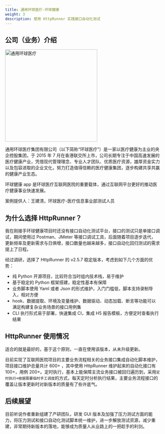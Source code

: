 ```yaml
---
title: 通用环球医疗-环球健康
weight: 3
description: 使用 HttpRunner 实践接口自动化测试
---
```


## 公司（业务）介绍

<a href="https://www.umcare.cn/"><img src="/image/logo/umcare.png" title="通用环球医疗" width="300"></a>

通用环球医疗集团有限公司（以下简称“环球医疗”）是一家以医疗健康为主业的央企控股集团，于 2015 年 7 月在香港联交所上市，公司长期专注于中国高速发展的医疗健康产业，凭借现代管理理念、专业人才团队、优质医疗资源，雄厚资金实力以及包容进取的企业文化，努力打造值得信赖的医疗健康集团，逐步构建共享共赢的健康产业生态。

环球健康 app 是环球医疗互联网医院的重要载体，通过互联网平台更好的推动医疗健康事业快速发展。

案例提供人：王建清，环球医疗-医疗信息事业部测试人员

## 为什么选择 HttpRunner？

我在刚接手环球健康项目时还没有接口自动化测试平台，接口的测试只是单接口调试，期间使用过 Postman、JMeter 等接口调试工具，后面随着项目逐步迭代，更新频率及更新需求与日俱增，接口数量也越来越多，接口自动化回归测试的需求提上了日程。

经过调研，选择了 HttpRunner 的 v2.5.7 稳定版本，考虑到如下几个方面的优势：

- 纯 Python 开源项目，比较符合当时组内技术栈，易于维护
- 基于稳定的 Python 框架搭建，稳定性基本有保障
- 业务脚本使用 Yaml 或者 Json 的形式维护，入门门槛低，脚本支持录制导入，相对方便
- hook、数据提取、环境及变量维护、数据驱动、动态加载、断言等功能可以满足构建复杂业务场景的接口用例集
- CLI 执行形式易于部署，快速集成 CI，集成 H5 报告模板，方便定时查看执行结果

## HttpRunner 使用情况

适合的就是最好的，基于这个原则，一直在使用该版本，从未升级更新。

目前实现了互联网医院项目的主要业务流程相关的业务接口集成自动化脚本维护，项目接口维护总量共计 600+ ，其中使用 HttpRunner 维护起来的自动化接口有 100+，用例 200+。定时执行，基本上能保障主流业务接口被回归遍历到，采用`定时执行+根据需要临时手工调度`的方式，每天定时分析执行结果，主要业务流程接口的覆盖让版本更新时对新版本的质量有了些许底气。

## 后续展望

目前听说作者重新组建了产研团队，研发 GUI 版本及加强了压力测试方面的能力，将压力测试和接口自动化测试脚本统一维护，进一步解放测试资源，减少重建，非常期待新版本的落地，能够成为质量人从业路上的一把趁手的利剑。

